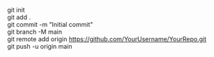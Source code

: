 git init  
git add .  
git commit -m "Initial commit"  
git branch -M main  
git remote add origin https://github.com/YourUsername/YourRepo.git  
git push -u origin main
